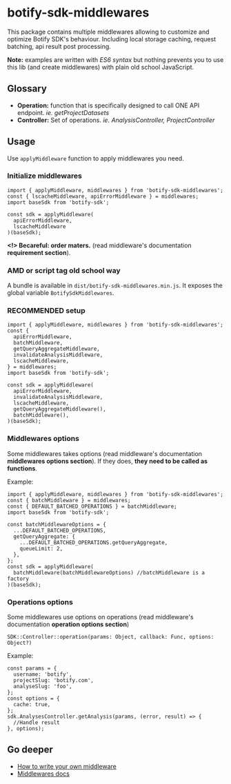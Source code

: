 # botify-sdk-middlewares

This package contains multiple middlewares allowing to customize and optimize  Botify SDK's behaviour. Including local storage caching, request batching, api result post processing.

**Note:** examples are written with *ES6 syntax* but nothing prevents you to use this lib (and create middlewares) with plain old school JavaScript.


## Glossary
- **Operation:** function that is specifically designed to call ONE API endpoint. *ie. getProjectDatasets*
- **Controller:** Set of operations. *ie. AnalysisController, ProjectController*


## Usage
Use `applyMiddleware` function to apply middlewares you need.

### Initialize middlewares
```JS
import { applyMiddleware, middlewares } from 'botify-sdk-middlewares';
const { lscacheMiddleware, apiErrorMiddleware } = middlewares;
import baseSdk from 'botify-sdk';

const sdk = applyMiddleware(
  apiErrorMiddleware,
  lscacheMiddleware
)(baseSdk);
```
**<!> Becareful: order maters.** (read middleware's documentation **requirement section**).

### AMD or script tag old school way
A bundle is available in `dist/botify-sdk-middlewares.min.js`. It exposes the global variable `BotifySdkMiddlewares`.


### RECOMMENDED setup
```JS
import { applyMiddleware, middlewares } from 'botify-sdk-middlewares';
const {
  apiErrorMiddleware,
  batchMiddleware,
  getQueryAggregateMiddleware,
  invalidateAnalysisMiddleware,
  lscacheMiddleware,
} = middlewares;
import baseSdk from 'botify-sdk';

const sdk = applyMiddleware(
  apiErrorMiddleware,
  invalidateAnalysisMiddleware,
  lscacheMiddleware,
  getQueryAggregateMiddleware(),
  batchMiddleware(),
)(baseSdk);
```


### Middlewares options
Some middlewares takes options (read middleware's documentation **middlewares options section**). If they does, **they need to be called as functions**.

Example:
```JS
import { applyMiddleware, middlewares } from 'botify-sdk-middlewares';
const { batchMiddleware } = middlewares;
const { DEFAULT_BATCHED_OPERATIONS } = batchMiddleware;
import baseSdk from 'botify-sdk';

const batchMiddlewareOptions = {
  ...DEFAULT_BATCHED_OPERATIONS,
  getQueryAggregate: {
    ...DEFAULT_BATCHED_OPERATIONS.getQueryAggregate,
    queueLimit: 2,
  },
};
const sdk = applyMiddleware(
  batchMiddleware(batchMiddlewareOptions) //batchMiddleware is a factory
)(baseSdk);
```


### Operations options
Some middlewares use options on operations (read middleware's documentation **operation options section**)
```JS
SDK::Controller::operation(params: Object, callback: Func, options: Object?)
```

Example:
```JS
const params = {
  username: 'botify',
  projectSlug: 'botify.com',
  analyseSlug: 'foo',
};
const options = {
  cache: true,
};
sdk.AnalysesController.getAnalysis(params, (error, result) => {
  //Handle result
}, options);
```


## Go deeper

- [How to write your own middleware](https://github.com/botify-labs/botify-sdk-js-middlewares/blob/master/docs/howToWriteYourOwnMiddleware.md)
- [Middlewares docs](https://github.com/botify-labs/botify-sdk-js-middlewares/tree/master/docs/middlewares)
